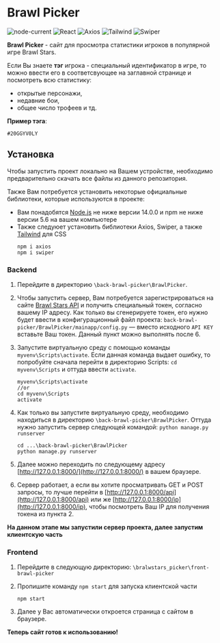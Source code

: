 # **Brawl Picker**


![node-current](https://img.shields.io/node/v/npm?label=Node%20js)
![React](https://img.shields.io/badge/React-18.2.0-blue)
![Axios](https://img.shields.io/badge/Axios-1.3.1-green)
![Tailwind](https://img.shields.io/badge/Tailwind-3.2.0-blue)
![Swiper](https://img.shields.io/badge/Swiper-9.0.0-orange)



**Brawl Picker** - сайт для просмотра статистики игроков в популярной игре Brawl Stars. 

Если Вы знаете **тэг** игрока - специальный идентификатор в игре, то можно ввести его в соответсвующее на заглавной странице и посмотреть всю статистику:
* открытые персонажи,
* недавние бои,
* общее число трофеев и тд. 

**Пример тэга**:
```
#20GGYV0LY
```
## **Установка**
Чтобы запустить проект локально на Вашем устройстве, необходимо предварительно скачать все файлы из данного репозитория.

Также Вам потребуется установить некоторые официальные библиотеки, которые используются в проекте:
* Вам понадобятся [Node.js](https://nodejs.org/ru/) не ниже версии 14.0.0 и npm не ниже версии 5.6 на вашем компьютере
* Также следуюет установить библиотеки Axios, Swiper, а также [Tailwind](https://tailwindcss.ru/docs/installation/) для CSS
  ```
  npm i axios
  npm i swiper
  ```
  

### **Backend**

1. Перейдите в директорию ```\back-brawl-picker\BrawlPicker```.
   
2. Чтобы запустить сервер, Вам потребуется зарегистрироваться на сайте [Brawl Stars API](https://developer.brawlstars.com/) и получить специальный токен, согласно вашему IP адресу. Как только вы сгенерируете токен, его нужно будет ввести в конфигурационный файл проекта: ```back-brawl-picker/BrawlPicker/mainapp/config.py``` — вместо исходного ```API KEY``` вставьте Ваш токен. Данный пункт можно выполнять после 6.
   
3. Запустите виртуальную среду с помощью команды ```myvenv\Scripts\activate```. Если данная команда выдает ошибку, то попробуйте сначала перейти в директорию Scripts: ```cd myvenv\Scripts``` и оттуда ввести ```activate```.
    ```
    myvenv\Scripts\activate
    //or
    cd myvenv\Scripts
    activate
    ```
4. Как только вы запустите виртуальную среду, необходимо находиться в директорию ```\back-brawl-picker\BrawlPicker```. Оттуда нужно запустить сервер следующей командой: ```python manage.py runserver```
    ```
    cd ...\back-brawl-picker\BrawlPicker
    python manage.py runserver
    ```

   
5. Далее можно переходить по следующему адресу [http://127.0.0.1:8000/](http://127.0.0.1:8000/) в вашем браузере.
   
6. Сервер работает, а если вы хотите просматривать GET и POST запросы, то лучше перейти в [http://127.0.0.1:8000/api](http://127.0.0.1:8000/api) или же [http://127.0.0.1:8000/ip](http://127.0.0.1:8000/ip), чтобы посмотреть Ваш IP для получения токена из пункта 2.

**На данном этапе мы запустили сервер проекта, далее запустим клиентскую часть**

### **Frontend**

1. Перейдите в следующую директорию: ```\bralwstars_picker\front-brawl-picker```
2. Пропишите команду ```npm start``` для запуска клиентской части

    ```
    npm start
    ```

3. Далее у Вас автоматически откроется страница с сайтом в браузере.

**Теперь сайт готов к использованию!**


